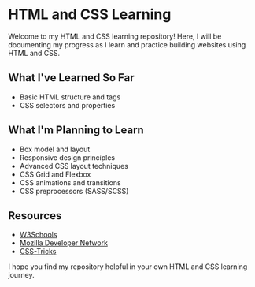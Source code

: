 # HTML and CSS Learning

Welcome to my HTML and CSS learning repository! Here, I will be documenting my progress as I learn and practice building websites using HTML and CSS.

## What I've Learned So Far

- Basic HTML structure and tags
- CSS selectors and properties

## What I'm Planning to Learn

- Box model and layout
- Responsive design principles
- Advanced CSS layout techniques
- CSS Grid and Flexbox
- CSS animations and transitions
- CSS preprocessors (SASS/SCSS)

## Resources
- [W3Schools](https://www.w3schools.com/)
- [Mozilla Developer Network](https://developer.mozilla.org/)
- [CSS-Tricks](https://css-tricks.com/)

I hope you find my repository helpful in your own HTML and CSS learning journey. 


